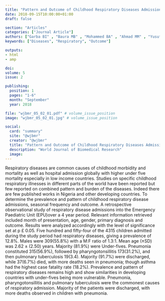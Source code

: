 ```yaml
---
title: "Pattern and Outcome of Childhood Respiratory Diseases Admissions at a Specialist Hospital in Gusau North Western Nigeria: A Four Year Review"
date: 2018-09-15T10:00:00+01:00
draft: false

section: "Articles"
categories: ["Journal Article"]
authors: ["Garba BI" , "Baura MB" , "Mohammed BA" , "Ahmad MM" , "Yusuf T" , "Onazi SO"]
keywords: ["Diseases", "Respiratory", "Outcome"]

outputs: 
- html
- amp

doi:
volume: 5
issue: 2

publishing:
  position: 1
  pages: "1-6"
  month: "September"
  year: 2018

file: "wjbmr_05_02_01.pdf" # volume_issue_position
image: "wjbmr_05_02_01.jpg" # volume_issue_position

social:
  card: "summary"
  site: "@wjbmr"
  creator: "@wjbmr"
  title: "Pattern and Outcome of Childhood Respiratory Diseases Admissions at a Specialist Hospital in Gusau North Western Nigeria: A Four Year Review"
  description: "World Journal of Biomedical Research"
  image:
---
```

Respiratory diseases are common causes of childhood morbidity and mortality as well as hospital admission
globally with higher under five mortality especially in low income countries. Studies on specific childhood
respiratory illnesses in different parts of the world have been reported but few reported on combined pattern
and burden of the diseases. Indeed there are few published works in Nigeria and other developing countries. To
determine the prevalence and pattern of childhood respiratory disease admissions, seasonal frequency and
outcome. A retrospective observational study of respiratory disease admissions into the Emergency Paediatric
Unit (EPU)over a 4 year period. Relevant information retrieved included month of presentation, age, gender,
primary diagnosis and outcome. Results were analyzed accordingly with the level of significance set at p £ 0.05.
Five hundred and fifty-four of the 4315 children admitted during the study period had respiratory diseases,
giving a prevalence of 12.8%. Males were 309(55.8%) with a M:F ratio of 1.3:1. Mean age (±SD) was 2.62 ±
(2.50) years. Majority (81.9%) were Under-fives. Pneumonia constituted 315(56.9%), followed by
pharyngotonsillitis 173(31.2%), and then pulmonary tuberculosis 19(3.4). Majority (91.7%) were discharged,
while 37(6.7%) died, with more deaths seen in pneumonia; though asthma had the highest case fatality rate
(18.2%). Prevalence and pattern of respiratory diseases remains high and show similarities in developing
countries with under-fives being more vulnerable. Pneumonia, pharyngotonsillitis and pulmonary
tuberculosis were the commonest causes of respiratory admission. Majority of the patients were discharged,
with more deaths observed in children with pneumonia.